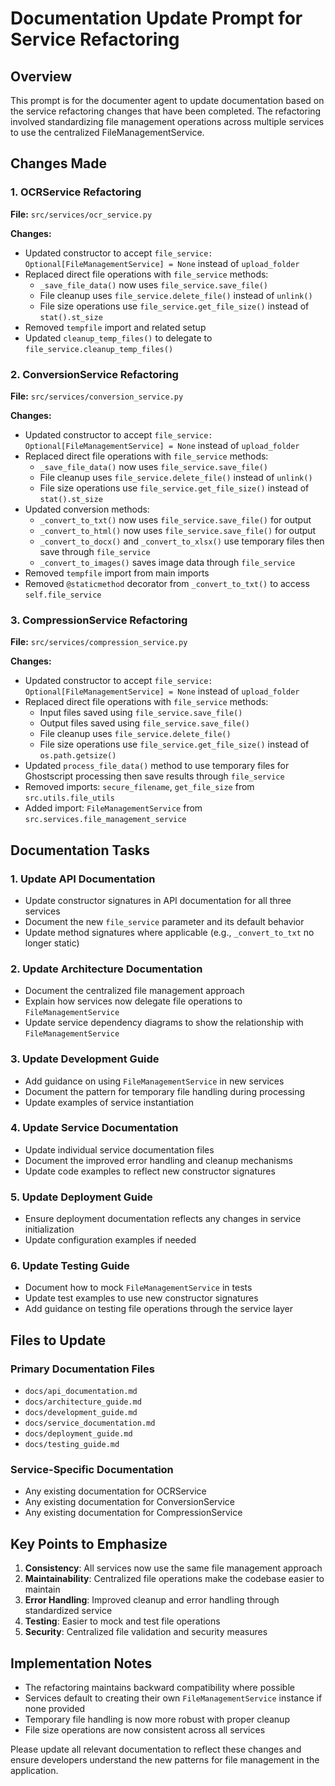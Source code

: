 # Documentation Update Prompt for Service Refactoring

## Overview
This prompt is for the documenter agent to update documentation based on the service refactoring changes that have been completed. The refactoring involved standardizing file management operations across multiple services to use the centralized FileManagementService.

## Changes Made

### 1. OCRService Refactoring
**File:** `src/services/ocr_service.py`

**Changes:**
- Updated constructor to accept `file_service: Optional[FileManagementService] = None` instead of `upload_folder`
- Replaced direct file operations with `file_service` methods:
  - `_save_file_data()` now uses `file_service.save_file()`
  - File cleanup uses `file_service.delete_file()` instead of `unlink()`
  - File size operations use `file_service.get_file_size()` instead of `stat().st_size`
- Removed `tempfile` import and related setup
- Updated `cleanup_temp_files()` to delegate to `file_service.cleanup_temp_files()`

### 2. ConversionService Refactoring
**File:** `src/services/conversion_service.py`

**Changes:**
- Updated constructor to accept `file_service: Optional[FileManagementService] = None` instead of `upload_folder`
- Replaced direct file operations with `file_service` methods:
  - `_save_file_data()` now uses `file_service.save_file()`
  - File cleanup uses `file_service.delete_file()` instead of `unlink()`
  - File size operations use `file_service.get_file_size()` instead of `stat().st_size`
- Updated conversion methods:
  - `_convert_to_txt()` now uses `file_service.save_file()` for output
  - `_convert_to_html()` now uses `file_service.save_file()` for output
  - `_convert_to_docx()` and `_convert_to_xlsx()` use temporary files then save through `file_service`
  - `_convert_to_images()` saves image data through `file_service`
- Removed `tempfile` import from main imports
- Removed `@staticmethod` decorator from `_convert_to_txt()` to access `self.file_service`

### 3. CompressionService Refactoring
**File:** `src/services/compression_service.py`

**Changes:**
- Updated constructor to accept `file_service: Optional[FileManagementService] = None` instead of `upload_folder`
- Replaced direct file operations with `file_service` methods:
  - Input files saved using `file_service.save_file()`
  - Output files saved using `file_service.save_file()`
  - File cleanup uses `file_service.delete_file()`
  - File size operations use `file_service.get_file_size()` instead of `os.path.getsize()`
- Updated `process_file_data()` method to use temporary files for Ghostscript processing then save results through `file_service`
- Removed imports: `secure_filename`, `get_file_size` from `src.utils.file_utils`
- Added import: `FileManagementService` from `src.services.file_management_service`

## Documentation Tasks

### 1. Update API Documentation
- Update constructor signatures in API documentation for all three services
- Document the new `file_service` parameter and its default behavior
- Update method signatures where applicable (e.g., `_convert_to_txt` no longer static)

### 2. Update Architecture Documentation
- Document the centralized file management approach
- Explain how services now delegate file operations to `FileManagementService`
- Update service dependency diagrams to show the relationship with `FileManagementService`

### 3. Update Development Guide
- Add guidance on using `FileManagementService` in new services
- Document the pattern for temporary file handling during processing
- Update examples of service instantiation

### 4. Update Service Documentation
- Update individual service documentation files
- Document the improved error handling and cleanup mechanisms
- Update code examples to reflect new constructor signatures

### 5. Update Deployment Guide
- Ensure deployment documentation reflects any changes in service initialization
- Update configuration examples if needed

### 6. Update Testing Guide
- Document how to mock `FileManagementService` in tests
- Update test examples to use new constructor signatures
- Add guidance on testing file operations through the service layer

## Files to Update

### Primary Documentation Files
- `docs/api_documentation.md`
- `docs/architecture_guide.md`
- `docs/development_guide.md`
- `docs/service_documentation.md`
- `docs/deployment_guide.md`
- `docs/testing_guide.md`

### Service-Specific Documentation
- Any existing documentation for OCRService
- Any existing documentation for ConversionService
- Any existing documentation for CompressionService

## Key Points to Emphasize

1. **Consistency**: All services now use the same file management approach
2. **Maintainability**: Centralized file operations make the codebase easier to maintain
3. **Error Handling**: Improved cleanup and error handling through standardized service
4. **Testing**: Easier to mock and test file operations
5. **Security**: Centralized file validation and security measures

## Implementation Notes

- The refactoring maintains backward compatibility where possible
- Services default to creating their own `FileManagementService` instance if none provided
- Temporary file handling is now more robust with proper cleanup
- File size operations are now consistent across all services

Please update all relevant documentation to reflect these changes and ensure developers understand the new patterns for file management in the application.
